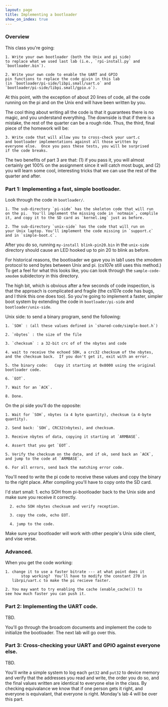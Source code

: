```yaml
---
layout: page
title: Implementing a bootloader
show_on_index: true
---
```


### Overview
	
This class you're going:

	1. Write your own bootloader (both the Unix and pi side)
	to replace what we used last lab (i.e., `rpi-install.py` and
	`bootloader.bin`).

	2. Write your own code to enable the UART and GPIO
	pin functions to replace the code givin in this lab
	(in `bootloader/pi-side/libpi.small/uart.o` and
	`bootloader/pi-side/libpi.small/gpio.o`).


At this point, with the exception of about 20 lines of code, all the
code running on the pi and on the Unix end will have been written by you.

The cool thing about writing all the code is that it guarantees there is
no magic, and you understand everything.    The downside is that if there
is a mistake, the rest of the quarter can be a rough ride.   Thus,
the third, final piece of the homework will be:

	3. Write code that will allow you to cross-check your uart.c
	and bootloader implementations against all those written by
	everyone else.  Once you pass these tests, you will be surprised
	if the code breaks.

The two benefits of part 3 are that: (1) if you pass it, you will almost
certainly get 100% on the assignment since it will catch most bugs,
and (2) you will learn some cool, interesting tricks that we can use
the rest of the quarter and after.


### Part 1: Implementing a fast, simple bootloader.


Look through the code in `bootloader/`.  

	1. The sub-directory `pi-side` has the skeleton code that will run 
	on the pi.  You'll implement the missing code in `notmain`, complile
	it, and copy it to the SD card as `kernel.img` just as before.

	2. The sub-directory `unix-side` has the code that will run on
	your Unix laptop. You'll implement the code missing in `support.c`
	and in `simple-boot.c`.

After you do so, running `my-install blink-pin20.bin` in the `unix-side`
directory should cause an LED  hooked up to pin 20 to blink as before.

For historical reasons, the bootloader we gave you in lab1 uses the
xmodem protocol to send bytes between Unix and pi.  (cs107e still uses
this method.)  
To get a feel for what this looks like, 
you can
look through the `sample-code-xmodem` subidectory in this directory.

The high bit, which is obvious after a few seconds of code inspection,
is that the approach is 
complicated and fragile (the cs107e code has bugs,
and I think this one does too).  So you're going to implement a faster,
simpler boot system by extending the code in `bootloader/pi-side` and
`bootloader/unix-side`.

Unix side: to send a binary program, send the following:

	1. `SOH` : (all these values defined in `shared-code/simple-boot.h`)

 	2. `nbytes` : the size of the file

	3. `checksum` : a 32-bit crc of of the nbytes and code

	4. wait to receive the echoed SOH, a crc32 checksum of the nbytes,
	and the checksum back.  If you don't get it, exit with an error.

	5. the binary code:   Copy it starting at 0x8000 using the original
	bootloader code.

	6. `EOT`.

	7. Wait for an `ACK`.

	8. Done.

On the pi side you'll do the opposite:

	1. Wait for `SOH`, nbytes (a 4 byte quantity), checksum (a 4-byte
	quantity).

	2. Send back: `SOH`, CRC32(nbytes), and checksum.

	3. Receive nbytes of data, copying it starting at `ARMBASE`.

	4. Assert that you get `EOT`.

	5. Verify the checksum on the data, and if ok, send back an `ACK`,
	and jump to the code at `ARMBASE`.

	6. For all errors, send back the matching error code.


You'll need to write the pi code to receive these values and copy the
binary to the right place.  After compiling you'll have to copy onto
the SD card. 
 
I'd start small: 
      1. echo SOH from pi-bootloader back to the Unix side and make sure
	you receive it correctly.

      2. echo SOH nbytes checksum and verify reception.

      3. copy the code, echo EOT.

      4. jump to the code.


Make sure your bootloader will work with other people's Unix side client,
and vise verse.

### Advanced.

When you get the code working:

   	1. change it to use a faster bitrate --- at what point does it 
       	   stop working?  You'll have to modify the constant 270 in 
	   librpi/uart.c to make the pi recieve faster.

	2. You may want to try enabling the cache (enable_cache()) to 
	see how much faster you can push it.

### Part 2: Implementing the UART code.

TBD.

You'll go through the broadcom documents and implement the code to initialize
the bootloader.  The next lab will go over this.

### Part 3: Cross-checking your UART and GPIO against everyone else.

TBD.

You'll write a simple system to log each `get32` and `put32` to device
memory and verify that the addresses you read and write, the order you
do so, and the final values written are identical to everyone else in the class.
By checking equivalance we know that if one 
person gets it right, and everyone is equivalant, that everyone is right.
Monday's lab 4 will be over this part.
